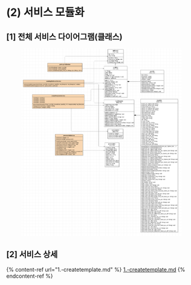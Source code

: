 # (2) 서비스 모듈화

## \[1] 전체 서비스 다이어그램(클래스)

<figure><img src="../../../.gitbook/assets/image.png" alt=""><figcaption></figcaption></figure>

## \[2] 서비스 상세

{% content-ref url="1.-createtemplate.md" %}
[1.-createtemplate.md](1.-createtemplate.md)
{% endcontent-ref %}
